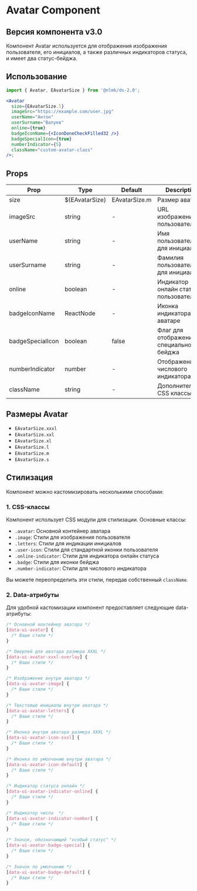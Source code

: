 # Avatar Component

## Версия компонента v3.0

Компонент Avatar используется для отображения изображения пользователя, его инициалов, а также различных индикаторов статуса, и имеет два статус-бейджа.

## Использование

```jsx
import { Avatar, EAvatarSize } from '@nlmk/ds-2.0';

<Avatar
  size={EAvatarSize.l}
  imageSrc="https://example.com/user.jpg"
  userName="Антон"
  userSurname="Валуев"
  online={true}
  badgeIconName={<IconDoneCheckFilled32 />}
  badgeSpecialIcon={true}
  numberIndicator={5}
  className="custom-avatar-class"
/>;
```

## Props

| Prop             | Type           | Default       | Description                              |
| ---------------- | -------------- | ------------- | ---------------------------------------- |
| size             | ${EAvatarSize} | EAvatarSize.m | Размер аватара                           |
| imageSrc         | string         | -             | URL изображения пользователя             |
| userName         | string         | -             | Имя пользователя для инициалов           |
| userSurname      | string         | -             | Фамилия пользователя для инициалов       |
| online           | boolean        | -             | Индикатор онлайн статуса пользователя    |
| badgeIconName    | ReactNode      | -             | Иконка индикатора на аватаре             |
| badgeSpecialIcon | boolean        | false         | Флаг для отображения специального бейджа |
| numberIndicator  | number         | -             | Отображение числового индикатора         |
| className        | string         | -             | Дополнительные CSS классы                |

## Размеры Avatar

- `EAvatarSize.xxxl`
- `EAvatarSize.xxl`
- `EAvatarSize.xl`
- `EAvatarSize.l`
- `EAvatarSize.m`
- `EAvatarSize.s`

## Стилизация

Компонент можно кастомизировать несколькими способами:

### 1. CSS-классы

Компонент использует CSS модули для стилизации. Основные классы:

- `.avatar`: Основной контейнер аватара
- `.image`: Стили для изображения пользователя
- `.letters`: Стили для индикации инициалов
- `.user-icon`: Стили для стандартной иконки пользователя
- `.online-indicator`: Стили для индикатора онлайн статуса
- `.badge`: Стили для иконки бейджа
- `.number-indicator`: Стили для числового индикатора

Вы можете переопределить эти стили, передав собственный `className`.

### 2. Data-атрибуты

Для удобной кастомизации компонент предоставляет следующие data-атрибуты:

```css
/* Основной контейнер аватара */
[data-ui-avatar] {
  /* Ваши стили */
}

/* Оверлей для аватара размера XXXL */
[data-ui-avatar-xxxl-overlay] {
  /* Ваши стили */
}

/* Изображение внутри аватара */
[data-ui-avatar-image] {
  /* Ваши стили */
}

/* Текстовые инициалы внутри аватара */
[data-ui-avatar-letters] {
  /* Ваши стили */
}

/* Иконка внутри аватара размера XXXL */
[data-ui-avatar-icon-xxxl] {
  /* Ваши стили */
}

/* Иконка по умолчанию внутри аватара */
[data-ui-avatar-icon-default] {
  /* Ваши стили */
}

/* Индикатор статуса онлайн */
[data-ui-avatar-indicator-online] {
  /* Ваши стили */
}

/* Индикатор числа  */
[data-ui-avatar-indicator-number] {
  /* Ваши стили */
}

/* Значок, обозначающий "особый статус" */
[data-ui-avatar-badge-special] {
  /* Ваши стили */
}

/* Значок по умолчанию */
[data-ui-avatar-badge-default] {
  /* Ваши стили */
}
```

